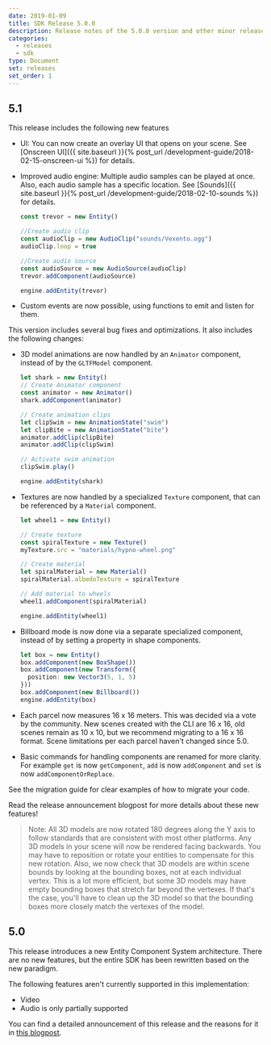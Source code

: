 ```yaml
---
date: 2019-01-09
title: SDK Release 5.0.0
description: Release notes of the 5.0.0 version and other minor releases
categories:
  - releases
  - sdk
type: Document
set: releases
set_order: 1
---
```


## 5.1

This release includes the following new features

- UI: You can now create an overlay UI that opens on your scene. See [Onscreen UI]({{ site.baseurl }}{% post_url /development-guide/2018-02-15-onscreen-ui %}) for details.

- Improved audio engine: Multiple audio samples can be played at once. Also, each audio sample has a specific location. See [Sounds]({{ site.baseurl }}{% post_url /development-guide/2018-02-10-sounds %}) for details.


  ```ts
  const trevor = new Entity()

  //Create audio clip
  const audioClip = new AudioClip("sounds/Vexento.ogg")
  audioClip.loop = true

  //Create audio source
  const audioSource = new AudioSource(audioClip)
  trevor.addComponent(audioSource)

  engine.addEntity(trevor)
  ```

- Custom events are now possible, using functions to emit and listen for them.

This version includes several bug fixes and optimizations. It also includes the following changes:

- 3D model animations are now handled by an `Animator` component, instead of by the `GLTFModel` component.

  ```ts
  let shark = new Entity()
  // Create Animator component
  const animator = new Animator()
  shark.addComponent(animator)

  // Create animation clips
  let clipSwim = new AnimationState("swim")
  let clipBite = new AnimationState("bite")
  animator.addClip(clipBite)
  animator.addClip(clipSwim)

  // Activate swim animation
  clipSwim.play()

  engine.addEntity(shark)
  ```

- Textures are now handled by a specialized `Texture` component, that can be referenced by a `Material` component.

  ```ts
  let wheel1 = new Entity()

  // Create texture
  const spiralTexture = new Texture()
  myTexture.src = "materials/hypno-wheel.png"

  // Create material
  let spiralMaterial = new Material()
  spiralMaterial.albedoTexture = spiralTexture

  // Add material to wheels
  wheel1.addComponent(spiralMaterial)

  engine.addEntity(wheel1)
  ```

- Billboard mode is now done via a separate specialized component, instead of by setting a property in shape components.

  ```ts
  let box = new Entity()
  box.addComponent(new BoxShape())
  box.addComponent(new Transform({
    position: new Vector3(5, 1, 5)
  }))
  box.addComponent(new Billboard())
  engine.addEntity(box)
  ```

- Each parcel now measures 16 x 16 meters. This was decided via a vote by the community. New scenes created with the CLI are 16 x 16, old scenes remain as 10 x 10, but we recommend migrating to a 16 x 16 format. Scene limitations per each parcel haven't changed since 5.0.

- Basic commands for handling components are renamed for more clarity. For example `get` is now `getComponent`, `add` is now `addComponent` and `set` is now `addComponentOrReplace`.

See the []()  migration guide for clear examples of how to migrate your code.

Read the release announcement []() blogpost for more details about these new features!

> Note: All 3D models are now rotated 180 degrees along the Y axis to follow standards that are consistent with most other platforms. Any 3D models in your scene will now be rendered facing backwards. You may have to reposition or rotate your entities to compensate for this new rotation. Also, we now check that 3D models are within scene bounds by looking at the bounding boxes, not at each individual vertex. This is a lot more efficient, but some 3D models may have empty bounding boxes that stretch far beyond the vertexes. If that's the case, you'll have to clean up the 3D model so that the bounding boxes more closely match the vertexes of the model.

## 5.0

This release introduces a new Entity Component System architecture. There are no new features, but the entire SDK has been rewritten based on the new paradigm.

The following features aren't currently supported in this implementation:

- Video
- Audio is only partially supported

You can find a detailed announcement of this release and the reasons for it in [this blogpost](https://decentraland.org/blog/announcements/announcing-decentralands-new-sdk).
